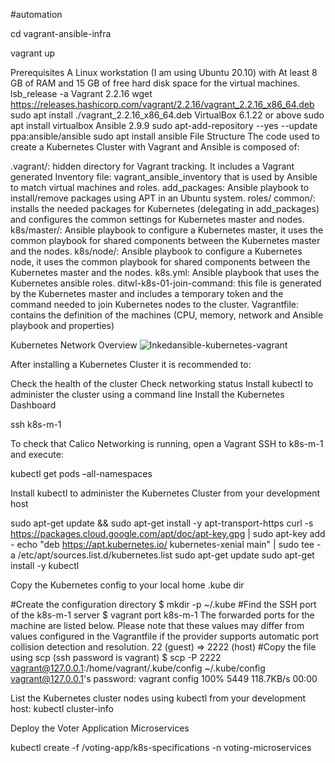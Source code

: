 
#automation

cd vagrant-ansible-infra

vagrant up


Prerequisites
A Linux workstation (I am using Ubuntu 20.10) with At least 8 GB of RAM and 15 GB of free hard disk space for the virtual machines.
lsb_release -a
Vagrant 2.2.16
wget https://releases.hashicorp.com/vagrant/2.2.16/vagrant_2.2.16_x86_64.deb
sudo apt install ./vagrant_2.2.16_x86_64.deb
VirtualBox 6.1.22 or above
sudo apt install virtualbox
Ansible 2.9.9
sudo apt-add-repository --yes --update ppa:ansible/ansible
sudo apt install ansible
File Structure
The code used to create a Kubernetes Cluster with Vagrant and Ansible is composed of:

.vagrant/: hidden directory for Vagrant tracking. It includes a Vagrant generated Inventory file: vagrant_ansible_inventory that is used by Ansible to match virtual machines and roles.
add_packages: Ansible playbook to install/remove packages using APT in an Ubuntu system.
roles/
common/: installs the needed packages for Kubernetes (delegating in add_packages) and configures the common settings for Kubernetes master and nodes.
k8s/master/: Ansible playbook to configure a Kubernetes master, it uses the common playbook for shared components between the Kubernetes master and the nodes.
k8s/node/: Ansible playbook to configure a Kubernetes node, it uses the common playbook for shared components between the Kubernetes master and the nodes.
k8s.yml: Ansible playbook that uses the Kubernetes ansible roles.
ditwl-k8s-01-join-command: this file is generated by the Kubernetes master and includes a temporary token and the command needed to join Kubernetes nodes to the cluster.
Vagrantfile: contains the definition of the machines (CPU, memory, network and Ansible playbook and properties)

Kubernetes Network Overview
![Inkedansible-kubernetes-vagrant](https://user-images.githubusercontent.com/18261897/202597175-87a6f374-0938-43db-a3ad-5918ba862296.jpg)

After installing a Kubernetes Cluster it is recommended to:

Check the health of the cluster
Check networking status
Install kubectl to administer the cluster using a command line
Install the Kubernetes Dashboard

ssh k8s-m-1

To check that Calico Networking is running, open a Vagrant SSH to k8s-m-1 and execute: 

kubectl get pods –all-namespaces

Install kubectl to administer the Kubernetes Cluster from your development host

sudo apt-get update && sudo apt-get install -y apt-transport-https
curl -s https://packages.cloud.google.com/apt/doc/apt-key.gpg | sudo apt-key add -
echo "deb https://apt.kubernetes.io/ kubernetes-xenial main" | sudo tee -a /etc/apt/sources.list.d/kubernetes.list
sudo apt-get update
sudo apt-get install -y kubectl

Copy the Kubernetes config to your local home .kube dir

#Create the configuration directory
$ mkdir -p ~/.kube
#Find the SSH port of the k8s-m-1 server
$ vagrant port k8s-m-1
The forwarded ports for the machine are listed below. Please note that
these values may differ from values configured in the Vagrantfile if the
provider supports automatic port collision detection and resolution.
    22 (guest) => 2222 (host)
#Copy the file using scp (ssh password is vagrant)
$ scp -P 2222 vagrant@127.0.0.1:/home/vagrant/.kube/config ~/.kube/config
vagrant@127.0.0.1's password: vagrant
config                                                                     100% 5449   118.7KB/s   00:00

List the Kubernetes cluster nodes using kubectl from your development host:
kubectl cluster-info

Deploy the Voter Application Microservices

kubectl create -f  /voting-app/k8s-specifications -n voting-microservices

